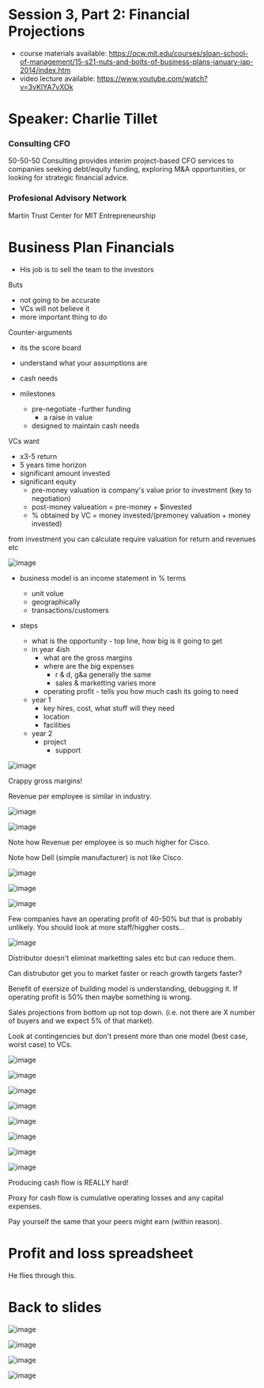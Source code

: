 

# Session 3, Part 2: Financial Projections

* course materials available: https://ocw.mit.edu/courses/sloan-school-of-management/15-s21-nuts-and-bolts-of-business-plans-january-iap-2014/index.htm
* video lecture available: https://www.youtube.com/watch?v=3vKlYA7vXOk

# Speaker: Charlie Tillet


### Consulting CFO
50-50-50 Consulting provides interim project-based CFO services to companies seeking debt/equity funding, exploring M&A opportunities, or looking for strategic financial advice.

### Profesional Advisory Network
Martin Trust Center for MIT Entrepreneurship


# Business Plan Financials


- His job is to sell the team to the investors

Buts
- not going to be accurate
- VCs will not believe it
- more important thing to do

Counter-arguments
- its the score board
- understand what your assumptions are
- cash needs

- milestones
	- pre-negotiate 
		-further funding
		- a raise in value
	- designed to maintain cash needs


VCs want
- x3-5 return
- 5 years time horizon
- significant amount invested
- significant equity
	- pre-money valuation is company's value prior to investment (key to negotiation)
	- post-money valueation = pre-money + $invested
	- % obtained by VC = money invested/(premoney valuation + money invested)

from investment you can calculate require valuation for return and revenues etc

![image](https://user-images.githubusercontent.com/62838185/152062811-94e69523-c1b3-4870-9cf1-59f46c567fa5.png)

- business model is an income statement in % terms
	- unit volue
	- geographically
	- transactions/customers


- steps
	- what is the opportunity - top line, how big is it going to get
	- in year 4ish 
		- what are the gross margins
		- where are the big expenses
			- r & d, g&a generally the same
			- sales & marketting varies more
		- operating profit - tells you how much cash its going to need
	- year 1
		- key hires, cost, what stuff will they need
		- location
		- facilities
	- year 2
		- project 
			- support



![image](https://user-images.githubusercontent.com/62838185/152057148-8cb1d1ae-5db0-4ec4-b93b-f76fb4a522ea.png)

Crappy gross margins!

Revenue per employee is similar in industry.

![image](https://user-images.githubusercontent.com/62838185/152057394-76f9bffd-22eb-4e27-b6cb-f1db03646558.png)

![image](https://user-images.githubusercontent.com/62838185/152057523-0e8d9dc7-ae3a-42c7-a334-bd3d6ff15a74.png)

Note how Revenue per employee is so much higher for Cisco.

Note how Dell (simple manufacturer) is not like Cisco.

![image](https://user-images.githubusercontent.com/62838185/152057677-fe2e2f3d-5f44-4219-ab29-6cae5ebb8397.png)

![image](https://user-images.githubusercontent.com/62838185/152057756-13d09529-1688-4442-ba8e-55225af42f0e.png)

![image](https://user-images.githubusercontent.com/62838185/152058000-024bf288-0f13-49e1-bfbb-d7aafb23ba0a.png)

Few companies have an operating profit of 40-50% but that is probably unlikely. You should look at more staff/higgher costs...

![image](https://user-images.githubusercontent.com/62838185/152058361-819fd7f8-6c14-4992-a1e6-ddd5590a2485.png)

Distributor doesn't eliminat marketting sales etc but can reduce them.

Can distrubutor get you to market faster or reach growth targets faster?

Benefit of exersize of building model is understanding, debugging it. If operating profit is 50% then maybe something is wrong.

Sales projections from bottom up not top down. (i.e. not there are X number of buyers and we expect 5% of that market).

Look at contingencies but don't present more than one model (best case, worst case) to VCs.

![image](https://user-images.githubusercontent.com/62838185/152058996-26ddf363-d694-4948-a2a2-d9afcba61a59.png)

![image](https://user-images.githubusercontent.com/62838185/152059083-af127a72-7b5c-42ac-9998-af7d420c4dd5.png)

![image](https://user-images.githubusercontent.com/62838185/152059414-b8cf4d7e-2d6e-49c9-bdb2-0095846917d6.png)

![image](https://user-images.githubusercontent.com/62838185/152059467-4f8f26e7-03ec-4162-97ef-5b9f4829e756.png)

![image](https://user-images.githubusercontent.com/62838185/152059610-6c5b7bdb-2d63-4e7f-89c8-35254944e914.png)

![image](https://user-images.githubusercontent.com/62838185/152059671-632ae4d0-9edd-4ee8-a1bb-7aceba33bfc3.png)

![image](https://user-images.githubusercontent.com/62838185/152059715-e2078fdb-df00-4d7f-b683-4f423f5f290d.png)

![image](https://user-images.githubusercontent.com/62838185/152059760-9e0f75f5-5bed-4a15-80b5-4ad16734285e.png)

Producing cash flow is REALLY hard!

Proxy for cash flow is cumulative operating losses and any capital expenses.

Pay yourself the same that your peers might earn (within reason).

# Profit and loss spreadsheet

He flies through this.

# Back to slides

![image](https://user-images.githubusercontent.com/62838185/152061754-2d03ac6e-cdba-4bcc-83a2-9ac23c12d004.png)

![image](https://user-images.githubusercontent.com/62838185/152061796-d49e438a-0cd4-4c48-b307-4050bc80bccd.png)

![image](https://user-images.githubusercontent.com/62838185/152061865-f89af941-2f4d-4458-b89d-4dd3763e36f2.png)

![image](https://user-images.githubusercontent.com/62838185/152061983-06a8ad80-2345-44fd-a5df-1e76660a8010.png)














